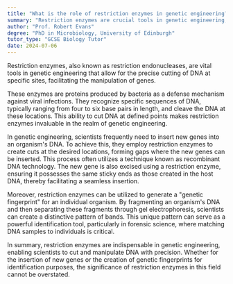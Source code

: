 ```yaml
---
title: "What is the role of restriction enzymes in genetic engineering?"
summary: "Restriction enzymes are crucial tools in genetic engineering, allowing precise cutting of DNA at specific sites for gene manipulation."
author: "Prof. Robert Evans"
degree: "PhD in Microbiology, University of Edinburgh"
tutor_type: "GCSE Biology Tutor"
date: 2024-07-06
---
```


Restriction enzymes, also known as restriction endonucleases, are vital tools in genetic engineering that allow for the precise cutting of DNA at specific sites, facilitating the manipulation of genes.

These enzymes are proteins produced by bacteria as a defense mechanism against viral infections. They recognize specific sequences of DNA, typically ranging from four to six base pairs in length, and cleave the DNA at these locations. This ability to cut DNA at defined points makes restriction enzymes invaluable in the realm of genetic engineering.

In genetic engineering, scientists frequently need to insert new genes into an organism's DNA. To achieve this, they employ restriction enzymes to create cuts at the desired locations, forming gaps where the new genes can be inserted. This process often utilizes a technique known as recombinant DNA technology. The new gene is also excised using a restriction enzyme, ensuring it possesses the same sticky ends as those created in the host DNA, thereby facilitating a seamless insertion.

Moreover, restriction enzymes can be utilized to generate a "genetic fingerprint" for an individual organism. By fragmenting an organism's DNA and then separating these fragments through gel electrophoresis, scientists can create a distinctive pattern of bands. This unique pattern can serve as a powerful identification tool, particularly in forensic science, where matching DNA samples to individuals is critical.

In summary, restriction enzymes are indispensable in genetic engineering, enabling scientists to cut and manipulate DNA with precision. Whether for the insertion of new genes or the creation of genetic fingerprints for identification purposes, the significance of restriction enzymes in this field cannot be overstated.
    